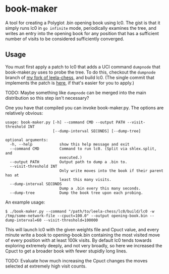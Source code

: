 # book-maker

A tool for creating a Polyglot .bin opening book using lc0.
The gist is that it simply runs lc0 in `go infinite` mode, periodically examines the tree, and writes an entry into the opening book for any position that has a sufficient number of visits to be considered sufficiently converged.

## Usage

You must first apply a patch to lc0 that adds a UCI command `dumpnode` that book-maker.py uses to probe the tree.
To do this, checkout the `dumpnode` branch of [my fork of leela-chess](https://github.com/petersn/leela-chess/tree/dumpnode), and build lc0.
(The single commit that implements the patch is [here](https://github.com/petersn/leela-chess/commit/cc56c49cc676d8f7a75b0c174124988774da4bc2), if that's easier for you to apply.)

TODO: Maybe something like `dumpnode` can be merged into the main distribution so this step isn't necessary?

One you have that compiled you can invoke book-maker.py.
The options are relatively obvious:

```
usage: book-maker.py [-h] --command CMD --output PATH --visit-threshold INT
                     [--dump-interval SECONDS] [--dump-tree]

optional arguments:
  -h, --help            show this help message and exit
  --command CMD         Command to run lc0. (Split via shlex.split, and
                        executed.)
  --output PATH         Output path to dump a .bin to.
  --visit-threshold INT
                        Only write moves into the book if their parent has at
                        least this many visits.
  --dump-interval SECONDS
                        Dump a .bin every this many seconds.
  --dump-tree           Dump the book tree upon each probing.

```

An example usage:

```
$ ./book-maker.py --command "/path/to/leela-chess/lc0/build/lc0 -w /tmp/some-network-file --cpuct=100.0" --output opening-book.bin --dump-interval=60 --visit-threshold=100000
```

This will launch lc0 with the given weights file and Cpuct value, and every minute write a book to opening-book.bin containing the most visited move of every position with at least 100k visits.
By default lc0 tends towards exploring extremely deeply, and not very broadly, so here we increased the Cpuct to get a broader book with fewer stupidly long lines.

TODO: Evaluate how much increasing the Cpuct changes the moves selected at extremely high visit counts.


